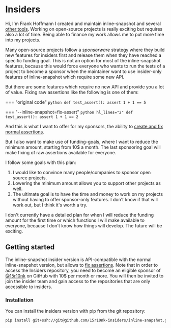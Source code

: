 # Insiders

Hi, I'm Frank Hoffmann I created and maintain inline-snapshot and several [other tools](https://github.com/15r10nk).
Working on open-source projects is really exciting but requires also a lot of time.
Being able to finance my work allows me to put more time into my projects.

Many open-source projects follow a *sponsorware* strategy where they build new features for insiders first and release them when they have reached a specific funding goal.
This is not an option for most of the inline-snapshot features, because this would force everyone who wants to run the tests of a project to become a sponsor when the maintainer want to use insider-only features of inline-snapshot which require some new API.

But there are some features which require no new API and provide you a lot of value.
Fixing raw assertions like the following is one of them:

=== "original code"
    <!-- inline-snapshot: first_block outcome-failed=1 -->
    ``` python
    def test_assert():
        assert 1 + 1 == 5
    ```

=== "--inline-snapshot=fix-assert"
    <!-- inline-snapshot: requires_assert outcome-passed=1 -->
    ``` python hl_lines="2"
    def test_assert():
        assert 1 + 1 == 2
    ```

And this is what I want to offer for my sponsors, the ability to [create and fix normal assertions](fix_assert.md).

But I also want to make use of funding-goals, where I want to reduce the minimum amount, starting from 10$ a month. The last sponsoring goal will make fixing of raw assertions available for everyone.

I follow some goals with this plan:

1. I would like to convince many people/companies to sponsor open source projects.
2. Lowering the minimum amount allows you to support other projects as well.
3. The ultimate goal is to have the time and money to work on my projects without having to offer sponsor-only features. I don't know if that will work out, but I think it's worth a try.

I don't currently have a detailed plan for when I will reduce the funding amount for the first time or which functions I will make available to everyone, because I don't know how things will develop.
The future will be exciting.

## Getting started

The inline-snapshot insider version is API-compatible with the normal inline-snapshot version, but allows to [fix assertions](fix_assert.md).
Note that in order to access the Insiders repository, you need to become an eligible sponsor of [@15r10nk](https://github.com/sponsors/15r10nk) on GitHub with 10$ per month or more.
You will then be invited to join the insider team and gain access to the repositories that are only accessible to insiders.


### Installation

You can install the insiders version with pip from the git repository:

``` bash
pip install git+ssh://git@github.com/15r10nk-insiders/inline-snapshot.git
```

